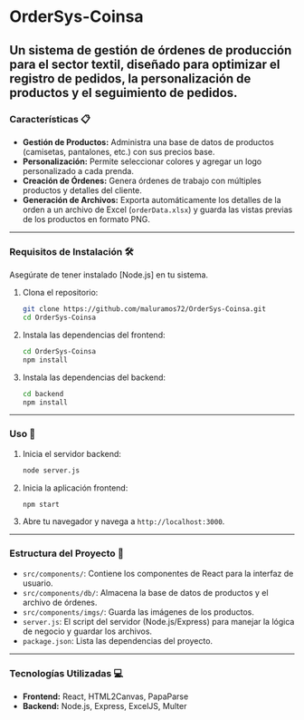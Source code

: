 # OrderSys-Coinsa
Un sistema de gestión de órdenes de producción para el sector textil, diseñado para optimizar el registro de pedidos, la personalización de productos y el seguimiento de pedidos.
---

### Características 📋

* **Gestión de Productos:** Administra una base de datos de productos (camisetas, pantalones, etc.) con sus precios base.
* **Personalización:** Permite seleccionar colores y agregar un logo personalizado a cada prenda.
* **Creación de Órdenes:** Genera órdenes de trabajo con múltiples productos y detalles del cliente.
* **Generación de Archivos:** Exporta automáticamente los detalles de la orden a un archivo de Excel (`orderData.xlsx`) y guarda las vistas previas de los productos en formato PNG.

---

### Requisitos de Instalación 🛠️

Asegúrate de tener instalado [Node.js] en tu sistema.

1.  Clona el repositorio:
    ```bash
    git clone https://github.com/maluramos72/OrderSys-Coinsa.git
    cd OrderSys-Coinsa
    ```

2.  Instala las dependencias del frontend:
    ```bash
    cd OrderSys-Coinsa
    npm install
    ```
3.  Instala las dependencias del backend:
    ```bash
    cd backend
    npm install
    ```

---

### Uso 🚀

1.  Inicia el servidor backend:
    ```bash
    node server.js
    ```
2.  Inicia la aplicación frontend:
    ```bash
    npm start
    ```
3.  Abre tu navegador y navega a `http://localhost:3000`.

---

### Estructura del Proyecto 📂

-   `src/components/`: Contiene los componentes de React para la interfaz de usuario.
-   `src/components/db/`: Almacena la base de datos de productos y el archivo de órdenes.
-   `src/components/imgs/`: Guarda las imágenes de los productos.
-   `server.js`: El script del servidor (Node.js/Express) para manejar la lógica de negocio y guardar los archivos.
-   `package.json`: Lista las dependencias del proyecto.

---

### Tecnologías Utilizadas 💻

* **Frontend:** React, HTML2Canvas, PapaParse
* **Backend:** Node.js, Express, ExcelJS, Multer
